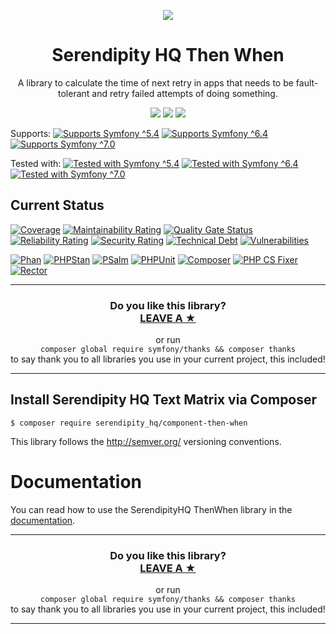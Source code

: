 <p align="center">
    <a href="http://www.serendipityhq.com" target="_blank">
        <img style="max-width: 350px" src="http://www.serendipityhq.com/assets/open-source-projects/Logo-SerendipityHQ-Icon-Text-Purple.png">
    </a>
</p>

<h1 align="center">Serendipity HQ Then When</h1>
<p align="center">A library to calculate the time of next retry in apps that needs to be fault-tolerant and retry failed attempts of doing something.</p>
<p align="center">
    <a href="https://github.com/Aerendir/component-then-when/releases"><img src="https://img.shields.io/packagist/v/serendipity_hq/component-then-when.svg?style=flat-square"></a>
    <a href="https://opensource.org/licenses/MIT"><img src="https://img.shields.io/badge/license-MIT-brightgreen.svg?style=flat-square"></a>
    <a href="https://github.com/Aerendir/component-then-when/releases"><img src="https://img.shields.io/packagist/php-v/serendipity_hq/component-then-when?color=%238892BF&style=flat-square&logo=php" /></a>
</p>
<p>
    Supports:
    <a title="Supports Symfony ^5.4" href="https://github.com/Aerendir/component-then-when/actions"><img title="Supports Symfony ^5.4" src="https://img.shields.io/badge/Symfony-%5E5.4-333?style=flat-square&logo=symfony" /></a>
    <a title="Supports Symfony ^6.4" href="https://github.com/Aerendir/component-then-when/actions"><img title="Supports Symfony ^6.4" src="https://img.shields.io/badge/Symfony-%5E6.0-333?style=flat-square&logo=symfony" /></a>
    <a title="Supports Symfony ^7.0" href="https://github.com/Aerendir/component-then-when/actions"><img title="Supports Symfony ^7.0" src="https://img.shields.io/badge/Symfony-%5E6.0-333?style=flat-square&logo=symfony" /></a>
</p>
<p>
    Tested with:
    <a title="Tested with Symfony ^5.4" href="https://github.com/Aerendir/component-then-when/actions"><img title="Tested with Symfony ^5.4" src="https://img.shields.io/badge/Symfony-%5E5.4-333?style=flat-square&logo=symfony" /></a>
    <a title="Tested with Symfony ^6.4" href="https://github.com/Aerendir/component-then-when/actions"><img title="Tested with Symfony ^6.4" src="https://img.shields.io/badge/Symfony-%5E5.4-333?style=flat-square&logo=symfony" /></a>
    <a title="Tested with Symfony ^7.0" href="https://github.com/Aerendir/component-then-when/actions"><img title="Tested with Symfony ^7.0" src="https://img.shields.io/badge/Symfony-%5E6.0-333?style=flat-square&logo=symfony" /></a>
</p>

## Current Status
[![Coverage](https://sonarcloud.io/api/project_badges/measure?project=Aerendir_component-then-when&metric=coverage)](https://sonarcloud.io/dashboard?id=Aerendir_component-then-when)
[![Maintainability Rating](https://sonarcloud.io/api/project_badges/measure?project=Aerendir_component-then-when&metric=sqale_rating)](https://sonarcloud.io/dashboard?id=Aerendir_component-then-when)
[![Quality Gate Status](https://sonarcloud.io/api/project_badges/measure?project=Aerendir_component-then-when&metric=alert_status)](https://sonarcloud.io/dashboard?id=Aerendir_component-then-when)
[![Reliability Rating](https://sonarcloud.io/api/project_badges/measure?project=Aerendir_component-then-when&metric=reliability_rating)](https://sonarcloud.io/dashboard?id=Aerendir_component-then-when)
[![Security Rating](https://sonarcloud.io/api/project_badges/measure?project=Aerendir_component-then-when&metric=security_rating)](https://sonarcloud.io/dashboard?id=Aerendir_component-then-when)
[![Technical Debt](https://sonarcloud.io/api/project_badges/measure?project=Aerendir_component-then-when&metric=sqale_index)](https://sonarcloud.io/dashboard?id=Aerendir_component-then-when)
[![Vulnerabilities](https://sonarcloud.io/api/project_badges/measure?project=Aerendir_component-then-when&metric=vulnerabilities)](https://sonarcloud.io/dashboard?id=Aerendir_component-then-when)

[![Phan](https://github.com/Aerendir/component-then-when/workflows/Phan/badge.svg)](https://github.com/Aerendir/component-then-when/actions?query=branch%3Adev)
[![PHPStan](https://github.com/Aerendir/component-then-when/workflows/PHPStan/badge.svg)](https://github.com/Aerendir/component-then-when/actions?query=branch%3Adev)
[![PSalm](https://github.com/Aerendir/component-then-when/workflows/PSalm/badge.svg)](https://github.com/Aerendir/component-then-when/actions?query=branch%3Adev)
[![PHPUnit](https://github.com/Aerendir/component-then-when/workflows/PHPunit/badge.svg)](https://github.com/Aerendir/component-then-when/actions?query=branch%3Adev)
[![Composer](https://github.com/Aerendir/component-then-when/workflows/Composer/badge.svg)](https://github.com/Aerendir/component-then-when/actions?query=branch%3Adev)
[![PHP CS Fixer](https://github.com/Aerendir/component-then-when/workflows/PHP%20CS%20Fixer/badge.svg)](https://github.com/Aerendir/component-then-when/actions?query=branch%3Adev)
[![Rector](https://github.com/Aerendir/component-then-when/workflows/Rector/badge.svg)](https://github.com/Aerendir/component-then-when/actions?query=branch%3Adev)

<hr />
<h3 align="center">
    <b>Do you like this library?</b><br />
    <b><a href="#js-repo-pjax-container">LEAVE A &#9733;</a></b>
</h3>
<p align="center">
    or run<br />
    <code>composer global require symfony/thanks && composer thanks</code><br />
    to say thank you to all libraries you use in your current project, this included!
</p>
<hr />

## Install Serendipity HQ Text Matrix via Composer

    $ composer require serendipity_hq/component-then-when

This library follows the http://semver.org/ versioning conventions.

# Documentation

You can read how to use the SerendipityHQ ThenWhen library in the [documentation](docs/Strategies.md).

<hr />
<h3 align="center">
    <b>Do you like this library?</b><br />
    <b><a href="#js-repo-pjax-container">LEAVE A &#9733;</a></b>
</h3>
<p align="center">
    or run<br />
    <code>composer global require symfony/thanks && composer thanks</code><br />
    to say thank you to all libraries you use in your current project, this included!
</p>
<hr />
